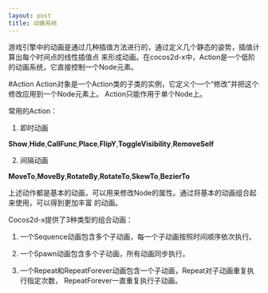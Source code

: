 ```yaml
---
layout: post
title: 动画系统
---
```


游戏引擎中的动画是通过几种插值方法进行的，通过定义几个静态的姿势，插值计算出每个时间点的线性插值点
来形成动画。在cocos2d-x中，Action是一个低阶的动画系统，它直接控制一个Node元素。

#Action
Action对象是一个Action类的子类的实例，它定义个一个“修改”并把这个修改应用到一个Node元素上。
Action只能作用于单个Node上。

常用的Action：

1. 即时动画

**Show**,**Hide**,**CallFunc**,**Place**,**FlipY**,**ToggleVisibility**,**RemoveSelf**

2. 间隔动画

**MoveTo**,**MoveBy**,**RotateBy**,**RotateTo**,**SkewTo**,**BezierTo**

上述动作都是基本的动画，可以用来修改Node的属性。通过将基本的动画组合起来使用，可以得到更加丰富
的动画。

Cocos2d-x提供了3种类型的组合动画：

1. 一个Sequence动画包含多个子动画，每一个子动画按照时间顺序依次执行。

2. 一个Spawn动画包含多个子动画，所有动画同步执行。

3. 一个Repeat和RepeatForever动画包含一个子动画，Repeat对子动画重复执行指定次数，
RepeatForever一直重复执行子动画。




